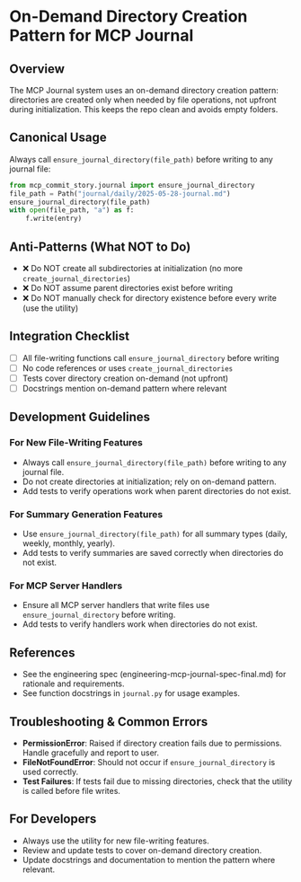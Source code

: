 # On-Demand Directory Creation Pattern for MCP Journal

## Overview
The MCP Journal system uses an on-demand directory creation pattern: directories are created only when needed by file operations, not upfront during initialization. This keeps the repo clean and avoids empty folders.

## Canonical Usage
Always call `ensure_journal_directory(file_path)` before writing to any journal file:

```python
from mcp_commit_story.journal import ensure_journal_directory
file_path = Path("journal/daily/2025-05-28-journal.md")
ensure_journal_directory(file_path)
with open(file_path, "a") as f:
    f.write(entry)
```

## Anti-Patterns (What NOT to Do)
- ❌ Do NOT create all subdirectories at initialization (no more `create_journal_directories`)
- ❌ Do NOT assume parent directories exist before writing
- ❌ Do NOT manually check for directory existence before every write (use the utility)

## Integration Checklist
- [ ] All file-writing functions call `ensure_journal_directory` before writing
- [ ] No code references or uses `create_journal_directories`
- [ ] Tests cover directory creation on-demand (not upfront)
- [ ] Docstrings mention on-demand pattern where relevant

## Development Guidelines

### For New File-Writing Features
- Always call `ensure_journal_directory(file_path)` before writing to any journal file.
- Do not create directories at initialization; rely on on-demand pattern.
- Add tests to verify operations work when parent directories do not exist.

### For Summary Generation Features
- Use `ensure_journal_directory(file_path)` for all summary types (daily, weekly, monthly, yearly).
- Add tests to verify summaries are saved correctly when directories do not exist.

### For MCP Server Handlers
- Ensure all MCP server handlers that write files use `ensure_journal_directory` before writing.
- Add tests to verify handlers work when directories do not exist.

## References
- See the engineering spec (engineering-mcp-journal-spec-final.md) for rationale and requirements.
- See function docstrings in `journal.py` for usage examples.

## Troubleshooting & Common Errors
- **PermissionError**: Raised if directory creation fails due to permissions. Handle gracefully and report to user.
- **FileNotFoundError**: Should not occur if `ensure_journal_directory` is used correctly.
- **Test Failures**: If tests fail due to missing directories, check that the utility is called before file writes.

## For Developers
- Always use the utility for new file-writing features.
- Review and update tests to cover on-demand directory creation.
- Update docstrings and documentation to mention the pattern where relevant. 